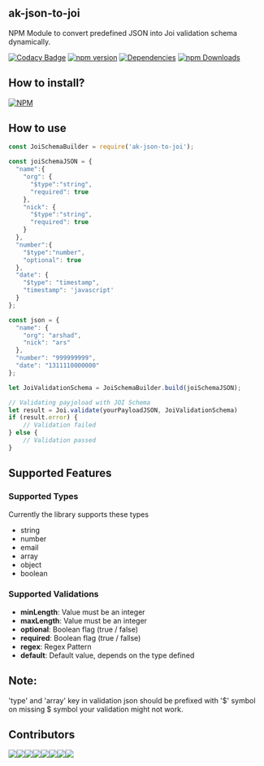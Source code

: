 ## ak-json-to-joi

NPM Module to convert predefined JSON into Joi validation schema dynamically.

[![Codacy Badge](https://api.codacy.com/project/badge/Grade/ad662a16b8784785b4d39b10f075a47c)](https://www.codacy.com/app/arshadkazmi42/ak-json-to-joi?utm_source=github.com&amp;utm_medium=referral&amp;utm_content=arshadkazmi42/ak-json-to-joi&amp;utm_campaign=Badge_Grade)
[![npm version](https://badge.fury.io/js/ak-json-to-joi.svg)](https://badge.fury.io/js/ak-json-to-joi)
[![Dependencies](https://david-dm.org/arshadkazmi42/ak-json-to-joi.svg)](https://david-dm.org/arshadkazmi42/ak-json-to-joi)
[![npm Downloads](https://img.shields.io/npm/dm/ak-json-to-joi.svg)](https://www.npmjs.com/package/ak-json-to-joi)

## How to install?

[![NPM](https://nodei.co/npm/ak-json-to-joi.png)](https://www.npmjs.com/package/ak-json-to-joi/)


## How to use

```javascript
const JoiSchemaBuilder = require('ak-json-to-joi');

const joiSchemaJSON = {
  "name":{
    "org": {
      "$type":"string",
      "required": true
    },
    "nick": {
      "$type":"string",
      "required": true
    }
  },
  "number":{
    "$type":"number",
    "optional": true
  },
  "date": {
    "$type": "timestamp",
    "timestamp": 'javascript'
  }
};

const json = {
  "name": {
    "org": "arshad",
    "nick": "ars"
  },
  "number": "999999999",
  "date": "1311110000000"
};

let JoiValidationSchema = JoiSchemaBuilder.build(joiSchemaJSON);

// Validating payjoload with JOI Schema
let result = Joi.validate(yourPayloadJSON, JoiValidationSchema)
if (result.error) {
    // Validation failed
} else {
    // Validation passed
}

```

## Supported Features

### Supported Types

Currently the library supports these types 

- string
- number
- email
- array
- object
- boolean

### Supported Validations

- **minLength**: Value must be an integer
- **maxLength**: Value must be an integer
- **optional**: Boolean flag (true / false)
- **required**: Boolean flag (true / fallse)
- **regex**: Regex Pattern
- **default**: Default value, depends on the type defined

## Note:

'type' and 'array' key in validation json should be prefixed with '$' symbol
on missing $ symbol your validation might not work.

## Contributors

[![](https://sourcerer.io/fame/arshadkazmi42/arshadkazmi42/ak-json-to-joi/images/0)](https://sourcerer.io/fame/arshadkazmi42/arshadkazmi42/ak-json-to-joi/links/0)[![](https://sourcerer.io/fame/arshadkazmi42/arshadkazmi42/ak-json-to-joi/images/1)](https://sourcerer.io/fame/arshadkazmi42/arshadkazmi42/ak-json-to-joi/links/1)[![](https://sourcerer.io/fame/arshadkazmi42/arshadkazmi42/ak-json-to-joi/images/2)](https://sourcerer.io/fame/arshadkazmi42/arshadkazmi42/ak-json-to-joi/links/2)[![](https://sourcerer.io/fame/arshadkazmi42/arshadkazmi42/ak-json-to-joi/images/3)](https://sourcerer.io/fame/arshadkazmi42/arshadkazmi42/ak-json-to-joi/links/3)[![](https://sourcerer.io/fame/arshadkazmi42/arshadkazmi42/ak-json-to-joi/images/4)](https://sourcerer.io/fame/arshadkazmi42/arshadkazmi42/ak-json-to-joi/links/4)[![](https://sourcerer.io/fame/arshadkazmi42/arshadkazmi42/ak-json-to-joi/images/5)](https://sourcerer.io/fame/arshadkazmi42/arshadkazmi42/ak-json-to-joi/links/5)[![](https://sourcerer.io/fame/arshadkazmi42/arshadkazmi42/ak-json-to-joi/images/6)](https://sourcerer.io/fame/arshadkazmi42/arshadkazmi42/ak-json-to-joi/links/6)[![](https://sourcerer.io/fame/arshadkazmi42/arshadkazmi42/ak-json-to-joi/images/7)](https://sourcerer.io/fame/arshadkazmi42/arshadkazmi42/ak-json-to-joi/links/7)
